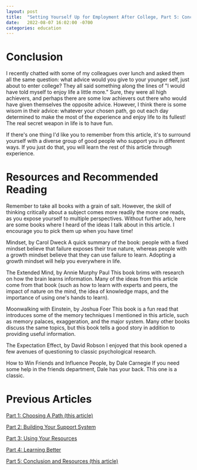 ```yaml
---
layout: post
title:  "Setting Yourself Up for Employment After College, Part 5: Conclusion and Resources"
date:   2022-08-07 16:02:00 -0700
categories: education
---
```


# Conclusion
I recently chatted with some of my colleagues over lunch and asked them all the same question: what advice would you give to your younger self, just about to enter college? They all said something along the lines of "I would have told myself to enjoy life a little more." Sure, they were all high achievers, and perhaps there are some low achievers out there who would have given themselves the opposite advice. However, I think there is some wisom in their advice: whatever your chosen path, go out each day determined to make the most of the experience and enjoy life to its fullest! The real secret weapon in life is to have fun.

If there's one thing I'd like you to remember from this article, it's to surround yourself with a diverse group of good people who support you in different ways. If you just do that, you will learn the rest of this article through experience.

# Resources and Recommended Reading
Remember to take all books with a grain of salt. However, the skill of thinking critically about a subject comes more readily the more one reads, as you expose yourself to multiple perspectives. Without further ado, here are some books where I heard of the ideas I talk about in this article. I encourage you to pick them up when you have time!

Mindset, by Carol Dweck
A quick summary of the book: people with a fixed mindset believe that failure exposes their true nature, whereas people with a growth mindset believe that they can use failure to learn. Adopting a growth mindset will help you everywhere in life.

The Extended Mind, by Annie Murphy Paul
This book brims with research on how the brain learns information. Many of the ideas from this article come from that book (such as how to learn with experts and peers, the impact of nature on the mind, the idea of knowledge maps, and the importance of using one's hands to learn).

Moonwalking with Einstein, by Joshua Foer
This book is a fun read that introduces some of the memory techniques I mentioned in this article, such as memory palaces, exaggeration, and the major system. Many other books discuss the same topics, but this book tells a good story in addition to providing useful information.

The Expectation Effect, by David Robson
I enjoyed that this book opened a few avenues of questioning to classic psychological research.

How to Win Friends and Influence People, by Dale Carnegie
If you need some help in the friends department, Dale has your back. This one is a classic.


# Previous Articles
[Part 1: Choosing A Path (this article)](https://austeele.github.io/education/2022/08/07/college-success-1-choosing.html)

[Part 2: Building Your Support System](https://austeele.github.io/education/2022/08/07/college-success-2-social.html)

[Part 3: Using Your Resources](https://austeele.github.io/education/2022/08/07/college-success-3-resources.html)

[Part 4: Learning Better](https://austeele.github.io/education/2022/08/07/college-success-4-learning-better.html)

[Part 5: Conclusion and Resources (this article)](https://austeele.github.io/education/2022/08/07/college-success-5-conclusion-resources.html)